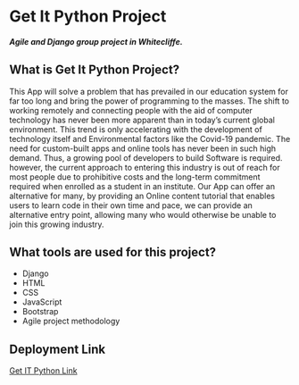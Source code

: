 # Get It Python Project
##### Agile and Django group project in Whitecliffe.


## What is Get It Python  Project?

This App will solve a problem that has prevailed in our education system for far too long and bring the power of programming to the masses. 
The shift to working remotely and connecting people with the aid of computer technology has never been more apparent than in today’s current global environment. 
This trend is only accelerating with the development of technology itself and Environmental factors like the Covid-19 pandemic. 
The need for custom-built apps and online tools has never been in such high demand. 
Thus, a growing pool of developers to build Software is required. however, the current approach to entering this industry is out of reach 
for most people due to prohibitive costs and the long-term commitment required when enrolled as a student in an institute. 
Our App can offer an alternative for many, by providing an Online content tutorial that enables users to learn code in their own time and pace, 
we can provide an alternative entry point, allowing many who would otherwise be unable to join this growing industry.


## What tools are used for this project?

+ Django
+ HTML
+ CSS
+ JavaScript
+ Bootstrap
+ Agile project methodology


## Deployment Link
[Get IT Python Link](https://masamist.pythonanywhere.com/)

